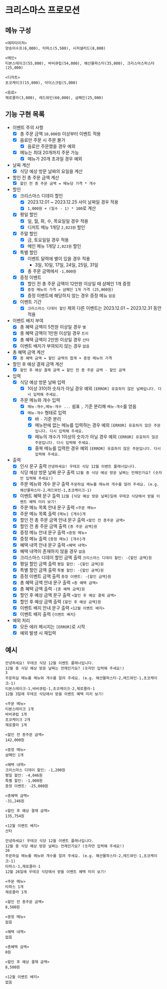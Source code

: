 # 크리스마스 프로모션

## 메뉴 구성

```
<애피타이저>
양송이수프(6,000), 타파스(5,500), 시저샐러드(8,000)

<메인>
티본스테이크(55,000), 바비큐립(54,000), 해산물파스타(35,000), 크리스마스파스타(25,000)

<디저트>
초코케이크(15,000), 아이스크림(5,000)

<음료>
제로콜라(3,000), 레드와인(60,000), 샴페인(25,000)
```

## 기능 구현 목록

- 이벤트 주의 사항
    - [x] 총 주문 금액 `10,000원` 이상부터 이벤트 적용
    - [x] 음료만 주문 시 주문 불가
        - [x] 음료만 주문했을 경우 예외
    - [x] 메뉴는 최대 20개까지 주문 가능
        - [x] 메뉴가 20개 초과일 경우 예외
- 날짜 계산
  - [x] 식당 예상 방문 날짜의 요일을 계산
- 할인 전 총 주문 금액 계산
  - [x] `할인 전 총 주문 금액 = 메뉴당 가격 * 개수`
- 할인
  - [x] 크리스마스 디데이 할인
    - [x] 2023.12.01 ~ 2023.12.25 사이 날짜일 경우 적용
    - [x] `1,000원 + (일수 - 1) * 100`로 계산
  - [x] 평일 할인
    - [x] 일, 월, 화, 수, 목요일일 경우 적용
    - [x] 디저트 메뉴 1개당 `2,023원` 할인
  - [x] 주말 할인
    - [x] 금, 토요일일 경우 적용
    - [x] 메인 메뉴 1개당 `2,023원` 할인
  - [x] 특별 할인
    - [x] 이벤트 달력에 별이 있을 경우 적용
      - 3일, 10일, 17일, 24일, 25일, 31일
    - [x] 총 주문 금액에서 `-1,000원`
  - [x] 증정 이벤트
    - [x] 할인 전 총 주문 금액이 12만원 이상일 때 샴페인 1개 증정
    - [x] `증정 메뉴의 가격 = 샴페인 1개 가격 (25,000원)`
    - [x] 증정 이벤트에 해당하지 않는 경우 증정 메뉴 `없음`
  - [x] 이벤트 기간
    - [x] `크리스마스 디데이 할인` 제외 다른 이벤트는 2023.12.01 ~ 2023.12.31 동안 적용
- 이벤트 배지 부여
  - [x] 총 혜택 금액이 5천원 이상일 경우 `별`
  - [x] 총 혜택 금액이 1만원 이상일 경우 `트리`
  - [x] 총 혜택 금액이 2만원 이상일 경우 `산타`
  - [x] 이벤트 배지가 부여되지 않는 경우 `없음`
- 총 혜택 금액 계산
  - [x] `총 혜택 금액 = 할인 금액의 합계 + 증정 메뉴의 가격`
- 할인 후 예상 결제 금액 계산
  - [x] `할인 후 예상 결제 금액 = 할인 전 총 주문 금액 - 할인 금액`

- 입력
  - [x] 식당 예상 방문 날짜 입력
    - [x] 1이상 31이하 숫자가 아닐 경우 예외 `[ERROR] 유효하지 않은 날짜입니다. 다시 입력해 주세요.`
  - [x] 주문 메뉴와 개수 입력
    - [x] `메뉴-개수,메뉴-개수 ...` 쉼표 `,` 기준 분리해 `메뉴-개수`를 얻음
    - [x] `메뉴-개수` 형태로 입력
      - [x] 바 `-` 기준 분리
      - [x] 메뉴판에 없는 메뉴를 입력하는 경우 예외 `[ERROR] 유효하지 않은 주문입니다. 다시 입력해 주세요.`
      - [x] 메뉴의 개수가 1이상의 숫자가 아닐 경우 예외 `[ERROR] 유효하지 않은 주문입니다. 다시 입력해 주세요.`
      - [x] 중복 메뉴를 입력한 경우 예외 `[ERROR] 유효하지 않은 주문입니다. 다시 입력해 주세요.`
- 출력
  - [x] 인사 문구 출력 `안녕하세요! 우테코 식당 12월 이벤트 플래너입니다.`
  - [x] 식당 예상 방문 날짜 문구 출력 `12월 중 식당 예상 방문 날짜는 언제인가요? (숫자만 입력해 주세요!)`
  - [x] 주문 메뉴와 개수 문구 출력 `주문하실 메뉴를 메뉴와 개수를 알려 주세요. (e.g. 해산물파스타-2,레드와인-1,초코케이크-1)`
  - [x] 이벤트 혜택 문구 출력 `12월 {식당 예상 방문 날짜}일에 우테코 식당에서 받을 이벤트 혜택 미리 보기!`
  - [x] 주문 메뉴 목록 안내 문구 출력 `<주문 메뉴>`
  - [x] 주문 메뉴 목록 출력 `{메뉴} {개수}개`
  - [x] 할인 전 총 주문 금액 안내 문구 출력 `<할인 전 총주문 금액>`
  - [x] 할인 전 총 주문 금액 출력 `{총 주문 금액}원`
  - [x] 증정 메뉴 안내 문구 출력 `<증정 메뉴>`
  - [x] 증정 메뉴 출력 `{증정 메뉴} {개수}개`
  - [x] 혜택 내역 안내 문구 출력 `<혜택 내역>`
  - [x] 혜택 내역이 존재하지 않을 경우 `없음`
  - [x] 크리스마스 디데이 할인 금액 출력 `크리스마스 디데이 할인: -{할인 금액}원`
  - [x] 평일 할인 금액 출력 `평일 할인: -{할인 금액}원`
  - [x] 특별 할인 금액 출력 `특별 할인: -{할인 금액}원`
  - [x] 증정 이벤트 금액 출력 `증정 이벤트: -{할인 금액}원`
  - [x] 총 혜택 금액 안내 문구 출력 `<총 혜택 금액>`
  - [x] 총 혜택 금액 출력 `-{총 혜택 금액}원`
  - [x] 할인 후 예상 금액 문구 출력 `<할인 후 예상 결제 금액>`
  - [x] 할인 후 예상 금액 출력 `{할인 후 예상 금액}원`
  - [x] 이벤트 배지 안내 문구 출력 `<12월 이벤트 배지>`
  - [x] 이벤트 배지 출력 `{이벤트 배지}`
- 예외 처리
  - [x] 모든 에러 메시지는 `[ERROR]`로 시작
  - [x] 예외 발생 시 재입력

## 예시

```
안녕하세요! 우테코 식당 12월 이벤트 플래너입니다.
12월 중 식당 예상 방문 날짜는 언제인가요? (숫자만 입력해 주세요!)
3
주문하실 메뉴를 메뉴와 개수를 알려 주세요. (e.g. 해산물파스타-2,레드와인-1,초코케이크-1)
티본스테이크-1,바비큐립-1,초코케이크-2,제로콜라-1
12월 3일에 우테코 식당에서 받을 이벤트 혜택 미리 보기!
 
<주문 메뉴>
티본스테이크 1개
바비큐립 1개
초코케이크 2개
제로콜라 1개
 
<할인 전 총주문 금액>
142,000원
 
<증정 메뉴>
샴페인 1개
 
<혜택 내역>
크리스마스 디데이 할인: -1,200원
평일 할인: -4,046원
특별 할인: -1,000원
증정 이벤트: -25,000원
 
<총혜택 금액>
-31,246원
 
<할인 후 예상 결제 금액>
135,754원
 
<12월 이벤트 배지>
산타
```

```
안녕하세요! 우테코 식당 12월 이벤트 플래너입니다.
12월 중 식당 예상 방문 날짜는 언제인가요? (숫자만 입력해 주세요!)
26 
주문하실 메뉴를 메뉴와 개수를 알려 주세요. (e.g. 해산물파스타-2,레드와인-1,초코케이크-1)
타파스-1,제로콜라-1 
12월 26일에 우테코 식당에서 받을 이벤트 혜택 미리 보기!
 
<주문 메뉴>
타파스 1개
제로콜라 1개

<할인 전 총주문 금액>
8,500원
 
<증정 메뉴>
없음
 
<혜택 내역>
없음
 
<총혜택 금액>
0원
 
<할인 후 예상 결제 금액>
8,500원
 
<12월 이벤트 배지>
없음
```